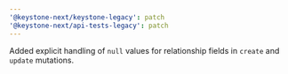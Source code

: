 ```yaml
---
'@keystone-next/keystone-legacy': patch
'@keystone-next/api-tests-legacy': patch
---
```


Added explicit handling of `null` values for relationship fields in `create` and `update` mutations.

